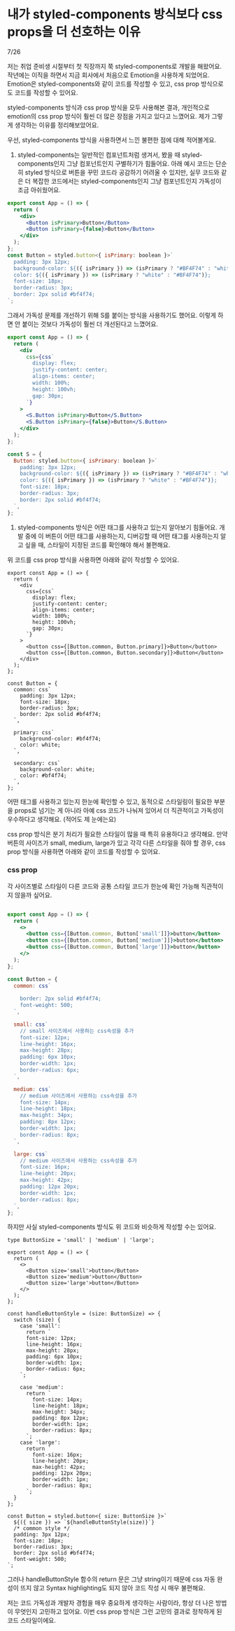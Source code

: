 # 내가 styled-components 방식보다 css props을 더 선호하는 이유

7/26

저는 취업 준비생 시절부터 첫 직장까지 쭉 styled-components로 개발을 해왔어요. 작년에는 이직을 하면서 지금 회사에서 처음으로 Emotion을 사용하게 되었어요. Emotion은 styled-components와 같이 코드를 작성할 수 있고, css prop 방식으로도 코드를 작성할 수 있어요.

styled-components 방식과 css prop 방식을 모두 사용해본 결과, 개인적으로 emotion의 css prop 방식이 훨씬 더 많은 장점을 가지고 있다고 느꼈어요. 제가 그렇게 생각하는 이유를 정리해보았어요.

우선, styled-components 방식을 사용하면서 느낀 불편한 점에 대해 적어볼게요.

1. styled-components는 일반적인 컴포넌트처럼 생겨서, 봤을 때 styled-components인지 그냥 컴포넌트인지 구별하기가 힘들어요. 아래 예시 코드는 단순히 styled 방식으로 버튼을 꾸민 코드라 공감하기 어려울 수 있지만, 실무 코드와 같은 더 복잡한 코드에서는 styled-components인지 그냥 컴포넌트인지 가독성이 조금 아쉬웠어요.

```jsx
export const App = () => {
  return (
    <div>
      <Button isPrimary>Button</Button>
      <Button isPrimary={false}>Button</Button>
    </div>
  );
};
const Button = styled.button<{ isPrimary: boolean }>`
  padding: 3px 12px;
  background-color: ${({ isPrimary }) => (isPrimary ? "#BF4F74" : "white")};
  color: ${({ isPrimary }) => (isPrimary ? "white" : "#BF4F74")};
  font-size: 18px;
  border-radius: 3px;
  border: 2px solid #bf4f74;
`;
```

그래서 가독성 문제를 개선하기 위해 S를 붙이는 방식을 사용하기도 했어요. 이렇게 하면 안 붙이는 것보다 가독성이 훨씬 더 개선된다고 느꼈어요.

```jsx
export const App = () => {
  return (
    <div
      css={css`
        display: flex;
        justify-content: center;
        align-items: center;
        width: 100%;
        height: 100vh;
        gap: 30px;
      `}
    >
      <S.Button isPrimary>Button</S.Button>
      <S.Button isPrimary={false}>Button</S.Button>
    </div>
  );
};

const S = {
  Button: styled.button<{ isPrimary: boolean }>`
    padding: 3px 12px;
    background-color: ${({ isPrimary }) => (isPrimary ? "#BF4F74" : "white")};
    color: ${({ isPrimary }) => (isPrimary ? "white" : "#BF4F74")};
    font-size: 18px;
    border-radius: 3px;
    border: 2px solid #bf4f74;
  `,
};
```

1. styled-components 방식은 어떤 태그를 사용하고 있는지 알아보기 힘들어요. 개발 중에 이 버튼이 어떤 태그를 사용하는지, 디버깅할 때 어떤 태그를 사용하는지 알고 싶을 때, 스타일이 지정된 코드를 확인해야 해서 불편해요.

위 코드를 css prop 방식을 사용하면 아래와 같이 작성할 수 있어요.

```tsx
export const App = () => {
  return (
    <div
      css={css`
        display: flex;
        justify-content: center;
        align-items: center;
        width: 100%;
        height: 100vh;
        gap: 30px;
      `}
    >
      <button css={[Button.common, Button.primary]}>Button</button>
      <button css={[Button.common, Button.secondary]}>Button</button>
    </div>
  );
};

const Button = {
  common: css`
    padding: 3px 12px;
    font-size: 18px;
    border-radius: 3px;
    border: 2px solid #bf4f74;
  `,

  primary: css`
    background-color: #bf4f74;
    color: white;
  `,

  secondary: css`
    background-color: white;
    color: #bf4f74;
  `,
};
```

어떤 태그를 사용하고 있는지 한눈에 확인할 수 있고, 동적으로 스타일링이 필요한 부분을 props로 넘기는 게 아니라 아예 css 코드가 나눠져 있어서 더 직관적이고 가독성이 우수하다고 생각해요. (적어도 제 눈에는요)

css prop 방식은 분기 처리가 필요한 스타일이 많을 때 특히 유용하다고 생각해요. 만약 버튼의 사이즈가 small, medium, large가 있고 각각 다른 스타일을 줘야 할 경우, css prop 방식을 사용하면 아래와 같이 코드를 작성할 수 있어요.

### css prop

각 사이즈별로 스타일이 다른 코드와 공통 스타일 코드가 한눈에 확인 가능해 직관적이지 않을까 싶어요.

```jsx

export const App = () => {
  return (
    <>
      <button css={[Button.common, Button['small']]}>button</button>
      <button css={[Button.common, Button['medium']]}>button</button>
      <button css={[Button.common, Button['large']]}>button</button>
    </>
  );
};

const Button = {
  common: css`
   
    border: 2px solid #bf4f74;
    font-weight: 500;
  `,

  small: css`
    // small 사이즈에서 사용하는 css속성을 추가
    font-size: 12px;
    line-height: 16px;
    max-height: 28px;
    padding: 6px 10px;
    border-width: 1px;
    border-radius: 6px;
  `,

  medium: css`
    // medium 사이즈에서 사용하는 css속성을 추가
    font-size: 14px;
    line-height: 18px;
    max-height: 34px;
    padding: 8px 12px;
    border-width: 1px;
    border-radius: 8px;
  `,

  large: css`
    // medium 사이즈에서 사용하는 css속성을 추가
    font-size: 16px;
    line-height: 20px;
    max-height: 42px;
    padding: 12px 20px;
    border-width: 1px;
    border-radius: 8px;
  `,
};
```

하지만 사실 styled-components 방식도 위 코드와 비슷하게 작성할 수는 있어요.

```tsx
type ButtonSize = 'small' | 'medium' | 'large';

export const App = () => {
  return (
    <>
      <Button size='small'>button</Button>
      <Button size='medium'>button</Button>
      <Button size='large'>button</Button>
    </>
  );
};

const handleButtonStyle = (size: ButtonSize) => {
  switch (size) {
    case 'small':
      return `
      font-size: 12px;
      line-height: 16px;
      max-height: 28px;
      padding: 6px 10px;
      border-width: 1px;
      border-radius: 6px;
    `;

    case 'medium':
      return `
        font-size: 14px;
        line-height: 18px;
        max-height: 34px;
        padding: 8px 12px;
        border-width: 1px;
        border-radius: 8px;
      `;
    case 'large':
      return `
        font-size: 16px;
        line-height: 20px;
        max-height: 42px;
        padding: 12px 20px;
        border-width: 1px;
        border-radius: 8px;
      `;
  }
};

const Button = styled.button<{ size: ButtonSize }>`
  ${({ size }) => `${handleButtonStyle(size)}`}
  /* common style */
  padding: 3px 12px;
  font-size: 18px;
  border-radius: 3px;
  border: 2px solid #bf4f74;
  font-weight: 500;
`;
```

그러나 handleButtonStyle 함수의 return 문은 그냥 string이기 때문에 css 자동 완성이 뜨지 않고 Syntax highlighting도 되지 않아 코드 작성 시 매우 불편해요.

저는 코드 가독성과 개발자 경험을 매우 중요하게 생각하는 사람이라, 항상 더 나은 방법이 무엇인지 고민하고 있어요. 이번 css prop 방식은 그런 고민의 결과로 정착하게 된 코드 스타일이에요.